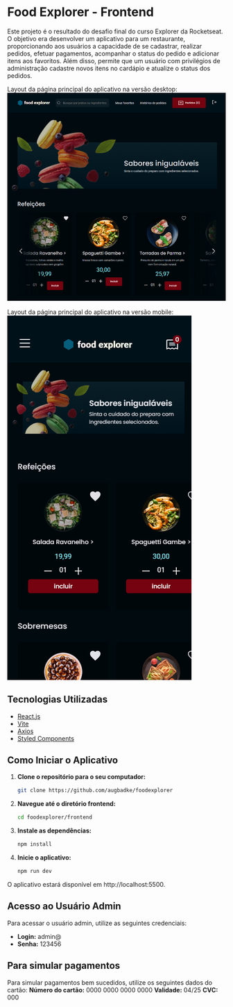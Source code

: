 # Food Explorer - Frontend

Este projeto é o resultado do desafio final do curso Explorer da Rocketseat. O objetivo era desenvolver um aplicativo para um restaurante, proporcionando aos usuários a capacidade de se cadastrar, realizar pedidos, efetuar pagamentos, acompanhar o status do pedido e adicionar itens aos favoritos. Além disso, permite que um usuário com privilégios de administração cadastre novos itens no cardápio e atualize o status dos pedidos.

Layout da página principal do aplicativo na versão desktop:
![Home do Food Explorer](https://raw.githubusercontent.com/augbadke/assets/main/foodexplorer1.jpg)

Layout da página principal do aplicativo na versão mobile:
![Home do Food Explorer](https://raw.githubusercontent.com/augbadke/assets/main/foodexplorer2.jpg)

## Tecnologias Utilizadas

- [React.js](https://reactjs.org/)
- [Vite](https://vitejs.dev/)
- [Axios](https://axios-http.com/)
- [Styled Components](https://styled-components.com/)

## Como Iniciar o Aplicativo

1. **Clone o repositório para o seu computador:**
   ```bash
   git clone https://github.com/augbadke/foodexplorer
   ```

2. **Navegue até o diretório frontend:**
   ```bash
   cd foodexplorer/frontend
   ```

3. **Instale as dependências:**
   ```bash
   npm install
   ```

4. **Inicie o aplicativo:**
   ```bash
   npm run dev
   ```

O aplicativo estará disponível em http://localhost:5500.

## Acesso ao Usuário Admin

Para acessar o usuário admin, utilize as seguintes credenciais:
- **Login:** admin@
- **Senha:** 123456

## Para simular pagamentos

Para simular pagamentos bem sucedidos, utilize os seguintes dados do cartão:
**Número do cartão:** 0000 0000 0000 0000
**Validade:** 04/25
**CVC:** 000